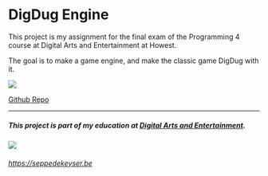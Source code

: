 # DigDug Engine
This project is my assignment for the final exam of the Programming 4 course at Digital Arts and Entertainment at Howest.

The goal is to make a game engine, and make the classic game DigDug with it.

![](https://seppedekeyser.be/img-ext/DigDug-Engine/DigDug-Showcase.png)

[Github Repo](https://github.com/SeppahBaws/DigDug-Engine-Prog4)

---
##### This project is part of my education at [Digital Arts and Entertainment](http://digitalartsandentertainment.be).
![](https://seppedekeyser.be/img-ext/DAE_Howest_logo.png)

###### https://seppedekeyser.be
